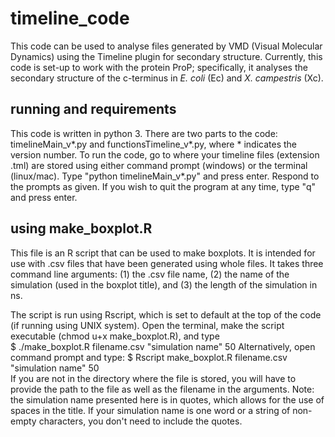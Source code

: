 # timeline_code
This code can be used to analyse files generated by VMD (Visual Molecular Dynamics) using the Timeline plugin for secondary structure. Currently, this code is set-up to work with the protein ProP; specifically, it analyses the secondary structure of the c-terminus in *E. coli* (Ec) and *X. campestris* (Xc).

## running and requirements
This code is written in python 3. There are two parts to the code: timelineMain_v\*.py and functionsTimeline_v\*.py, where \* indicates the version number. To run the code, go to where your timeline files (extension .tml) are stored using either command prompt (windows) or the terminal (linux/mac). Type "python timelineMain_v\*.py" and press enter. Respond to the prompts as given. If you wish to quit the program at any time, type "q" and press enter.

## using make_boxplot.R
This file is an R script that can be used to make boxplots. It is intended for use with .csv files that have been generated using whole files. It takes three command line arguments: (1) the .csv file name, (2) the name of the simulation (used in the boxplot title), and (3) the length of the simulation in ns.  

The script is run using Rscript, which is set to default at the top of the code (if running using UNIX system). Open the terminal, make the script executable (chmod u+x make_boxplot.R), and type  
$ ./make_boxplot.R filename.csv "simulation name" 50
Alternatively, open command prompt and type:
$ Rscript make_boxplot.R filename.csv "simulation name" 50  
If you are not in the directory where the file is stored, you will have to provide the path to the file as well as the filename in the arguments. Note: the simulation name presented here is in quotes, which allows for the use of spaces in the title. If your simulation name is one word or a string of non-empty characters, you don't need to include the quotes.
